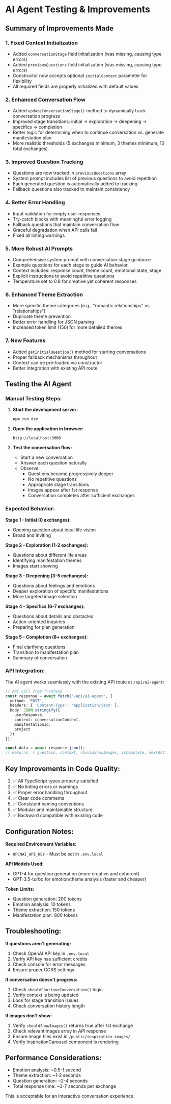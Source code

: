 # AI Agent Testing & Improvements

## Summary of Improvements Made

### 1. **Fixed Context Initialization**
- Added `conversationStage` field initialization (was missing, causing type errors)
- Added `previousQuestions` field initialization (was missing, causing type errors)
- Constructor now accepts optional `initialContext` parameter for flexibility
- All required fields are properly initialized with default values

### 2. **Enhanced Conversation Flow**
- Added `updateConversationStage()` method to dynamically track conversation progress
- Improved stage transitions: initial → exploration → deepening → specifics → completion
- Better logic for determining when to continue conversation vs. generate manifestation plan
- More realistic thresholds (5 exchanges minimum, 3 themes minimum, 10 total exchanges)

### 3. **Improved Question Tracking**
- Questions are now tracked in `previousQuestions` array
- System prompt includes list of previous questions to avoid repetition
- Each generated question is automatically added to tracking
- Fallback questions also tracked to maintain consistency

### 4. **Better Error Handling**
- Input validation for empty user responses
- Try-catch blocks with meaningful error logging
- Fallback questions that maintain conversation flow
- Graceful degradation when API calls fail
- Fixed all linting warnings

### 5. **More Robust AI Prompts**
- Comprehensive system prompt with conversation stage guidance
- Example questions for each stage to guide AI behavior
- Context includes: response count, theme count, emotional state, stage
- Explicit instructions to avoid repetitive questions
- Temperature set to 0.8 for creative yet coherent responses

### 6. **Enhanced Theme Extraction**
- More specific theme categories (e.g., "romantic relationships" vs. "relationships")
- Duplicate theme prevention
- Better error handling for JSON parsing
- Increased token limit (150) for more detailed themes

### 7. **New Features**
- Added `getInitialQuestion()` method for starting conversations
- Proper fallback mechanisms throughout
- Context can be pre-loaded via constructor
- Better integration with existing API route

## Testing the AI Agent

### Manual Testing Steps:

1. **Start the development server:**
   ```bash
   npm run dev
   ```

2. **Open the application in browser:**
   ```
   http://localhost:3000
   ```

3. **Test the conversation flow:**
   - Start a new conversation
   - Answer each question naturally
   - Observe:
     - Questions become progressively deeper
     - No repetitive questions
     - Appropriate stage transitions
     - Images appear after 1st response
     - Conversation completes after sufficient exchanges

### Expected Behavior:

**Stage 1 - Initial (0 exchanges):**
- Opening question about ideal life vision
- Broad and inviting

**Stage 2 - Exploration (1-2 exchanges):**
- Questions about different life areas
- Identifying manifestation themes
- Images start showing

**Stage 3 - Deepening (3-5 exchanges):**
- Questions about feelings and emotions
- Deeper exploration of specific manifestations
- More targeted image selection

**Stage 4 - Specifics (6-7 exchanges):**
- Questions about details and obstacles
- Action-oriented inquiries
- Preparing for plan generation

**Stage 5 - Completion (8+ exchanges):**
- Final clarifying questions
- Transition to manifestation plan
- Summary of conversation

### API Integration:

The AI agent works seamlessly with the existing API route at `/api/ai-agent`:

```typescript
// API call from frontend
const response = await fetch('/api/ai-agent', {
  method: 'POST',
  headers: { 'Content-Type': 'application/json' },
  body: JSON.stringify({
    userResponse,
    context: conversationContext,
    manifestationId,
    project
  })
});

const data = await response.json();
// Returns: { question, context, shouldShowImages, isComplete, nextAction, relevantImages }
```

## Key Improvements in Code Quality:

1. ✅ All TypeScript types properly satisfied
2. ✅ No linting errors or warnings
3. ✅ Proper error handling throughout
4. ✅ Clear code comments
5. ✅ Consistent naming conventions
6. ✅ Modular and maintainable structure
7. ✅ Backward compatible with existing code

## Configuration Notes:

**Required Environment Variables:**
- `OPENAI_API_KEY` - Must be set in `.env.local`

**API Models Used:**
- GPT-4 for question generation (more creative and coherent)
- GPT-3.5-turbo for emotion/theme analysis (faster and cheaper)

**Token Limits:**
- Question generation: 200 tokens
- Emotion analysis: 10 tokens
- Theme extraction: 150 tokens
- Manifestation plan: 800 tokens

## Troubleshooting:

**If questions aren't generating:**
1. Check OpenAI API key in `.env.local`
2. Verify API key has sufficient credits
3. Check console for error messages
4. Ensure proper CORS settings

**If conversation doesn't progress:**
1. Check `shouldContinueConversation()` logic
2. Verify context is being updated
3. Look for stage transition issues
4. Check conversation history length

**If images don't show:**
1. Verify `shouldShowImages()` returns true after 1st exchange
2. Check relevantImages array in API response
3. Ensure image files exist in `/public/inspiration-images/`
4. Verify InspirationCarousel component is rendering

## Performance Considerations:

- Emotion analysis: ~0.5-1 second
- Theme extraction: ~1-2 seconds  
- Question generation: ~2-4 seconds
- Total response time: ~3-7 seconds per exchange

This is acceptable for an interactive conversation experience.

